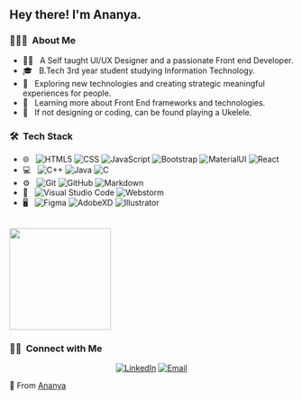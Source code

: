 
<h2> Hey there! I'm Ananya.</h2>

<h3> 👨🏻‍💻 &nbsp;About Me </h3>

- 👩‍💻 &nbsp; A Self taught UI/UX Designer and a passionate Front end Developer.
- 🎓 &nbsp; B.Tech 3rd year student studying Information Technology.
- 🧐 &nbsp; Exploring new technologies and creating strategic meaningful experiences for people.
- 💪 &nbsp; Learning more about Front End frameworks and technologies.
- 🎵 &nbsp;  If not designing or coding, can be found playing a Ukelele.

<h3> 🛠 &nbsp;Tech Stack</h3>

- 🌐 &nbsp;
  ![HTML5](https://img.shields.io/badge/-HTML5-333333?style=flat&logo=HTML5)
  ![CSS](https://img.shields.io/badge/-CSS-333333?style=flat&logo=CSS3&logoColor=1572B6)
  ![JavaScript](https://img.shields.io/badge/-JavaScript-333333?style=flat&logo=javascript)
  ![Bootstrap](https://img.shields.io/badge/-Bootstrap-333333?style=flat&logo=bootstrap&logoColor=563D7C)
  ![MaterialUI](https://img.shields.io/badge/-materialui-333333?style=flat&logo=materialui)
  ![React](https://img.shields.io/badge/-React-333333?style=flat&logo=react)
- 💻 &nbsp;
  ![C++](https://img.shields.io/badge/-C++-333333?style=flat&logo=C%2B%2B&logoColor=00599C)
  ![Java](https://img.shields.io/badge/-Java-333333?style=flat&logo=Java&logoColor=007396)
  ![C](https://img.shields.io/badge/-C-333333?style=flat&logo=C)
- ⚙️ &nbsp;
  ![Git](https://img.shields.io/badge/-Git-333333?style=flat&logo=git)
  ![GitHub](https://img.shields.io/badge/-GitHub-333333?style=flat&logo=github)
  ![Markdown](https://img.shields.io/badge/-Markdown-333333?style=flat&logo=markdown)
- 🔧 &nbsp;
  ![Visual Studio Code](https://img.shields.io/badge/-Visual%20Studio%20Code-333333?style=flat&logo=visual-studio-code&logoColor=007ACC)
  ![Webstorm](https://img.shields.io/badge/-Webstorm-333333?style=flat&logo=webstorm)
- 🖥 &nbsp;
  ![Figma](https://img.shields.io/badge/-Figma-333333?style=flat&logo=figma)
  ![AdobeXD](https://img.shields.io/badge/-AdobeXD-333333?style=flat&logo=adobe-XD)
  ![Illustrator](https://img.shields.io/badge/-Illustrator-333333?style=flat&logo=adobe-illustrator)


<br/>

<a href="https://github.com/ananya224">
  <!--<img height="180em" src="https://github-readme-stats.vercel.app/api?username=ananya224&theme=buefy&show_icons=true" /> -->
  <img height="180em" src="https://github-readme-stats.vercel.app/api/top-langs/?username=ananya224&theme=buefy&layout=compact" />
</a>

<br/>

<h3> 🤝🏻 &nbsp;Connect with Me </h3>

<p align="center">
<a href="https://www.linkedin.com/in/ananya224/"><img alt="LinkedIn" src="https://img.shields.io/badge/LinkedIn-Ananya-blue?style=flat-square&logo=linkedin"></a>
<a href="mailto:ananyayadav00@gmail.com"><img alt="Email" src="https://img.shields.io/badge/Email-ananyayadav00@gmail.com-blue?style=flat-square&logo=gmail"></a>
</p>

🖤 From [Ananya](https://github.com/ananya224)
